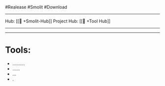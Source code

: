 #Realease #Smolit #Download
___
Hub: [[🎯 +Smolit-Hub]]
Project Hub: [[🎯 +Tool Hub]]
___
___

# Tools:
- ..........
- ......
- ...
- .

